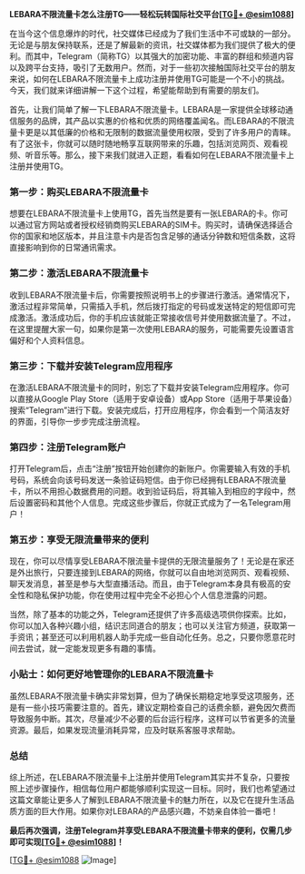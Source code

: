 **LEBARA不限流量卡怎么注册TG——轻松玩转国际社交平台[[TG💪+ @esim1088](https://t.me/s/esim1088)]**

在当今这个信息爆炸的时代，社交媒体已经成为了我们生活中不可或缺的一部分。无论是与朋友保持联系，还是了解最新的资讯，社交媒体都为我们提供了极大的便利。而其中，Telegram（简称TG）以其强大的加密功能、丰富的群组和频道内容以及跨平台支持，吸引了无数用户。然而，对于一些初次接触国际社交平台的朋友来说，如何在LEBARA不限流量卡上成功注册并使用TG可能是一个不小的挑战。今天，我们就来详细讲解一下这个过程，希望能帮助到有需要的朋友们。

首先，让我们简单了解一下LEBARA不限流量卡。LEBARA是一家提供全球移动通信服务的品牌，其产品以实惠的价格和优质的网络覆盖闻名。而LEBARA的不限流量卡更是以其低廉的价格和无限制的数据流量使用权限，受到了许多用户的青睐。有了这张卡，你就可以随时随地畅享互联网带来的乐趣，包括浏览网页、观看视频、听音乐等。那么，接下来我们就进入正题，看看如何在LEBARA不限流量卡上注册并使用TG。

### 第一步：购买LEBARA不限流量卡

想要在LEBARA不限流量卡上使用TG，首先当然是要有一张LEBARA的卡。你可以通过官方网站或者授权经销商购买LEBARA的SIM卡。购买时，请确保选择适合你的国家和地区版本，并且注意卡内是否包含足够的通话分钟数和短信条数，这将直接影响到你的日常通讯需求。

### 第二步：激活LEBARA不限流量卡

收到LEBARA不限流量卡后，你需要按照说明书上的步骤进行激活。通常情况下，激活过程非常简单，只需插入手机，然后拨打指定的号码或发送特定的短信即可完成激活。激活成功后，你的手机应该就能正常接收信号并使用数据流量了。不过，在这里提醒大家一句，如果你是第一次使用LEBARA的服务，可能需要先设置语言偏好和个人资料信息。

### 第三步：下载并安装Telegram应用程序

在激活LEBARA不限流量卡的同时，别忘了下载并安装Telegram应用程序。你可以直接从Google Play Store（适用于安卓设备）或App Store（适用于苹果设备）搜索“Telegram”进行下载。安装完成后，打开应用程序，你会看到一个简洁友好的界面，引导你一步步完成注册流程。

### 第四步：注册Telegram账户

打开Telegram后，点击“注册”按钮开始创建你的新账户。你需要输入有效的手机号码，系统会向该号码发送一条验证码短信。由于你已经拥有LEBARA不限流量卡，所以不用担心数据费用的问题。收到验证码后，将其输入到相应的字段中，然后设置密码和其他个人信息。完成这些步骤后，你就正式成为了一名Telegram用户！

### 第五步：享受无限流量带来的便利

现在，你可以尽情享受LEBARA不限流量卡提供的无限流量服务了！无论是在家还是外出旅行，只要连接到LEBARA的网络，你就可以自由地浏览网页、观看视频、聊天发消息，甚至是参与大型直播活动。而且，由于Telegram本身具有极高的安全性和隐私保护功能，你在使用过程中完全不必担心个人信息泄露的问题。

当然，除了基本的功能之外，Telegram还提供了许多高级选项供你探索。比如，你可以加入各种兴趣小组，结识志同道合的朋友；也可以关注官方频道，获取第一手资讯；甚至还可以利用机器人助手完成一些自动化任务。总之，只要你愿意花时间去尝试，就一定能发现更多有趣的事情。

### 小贴士：如何更好地管理你的LEBARA不限流量卡

虽然LEBARA不限流量卡确实非常划算，但为了确保长期稳定地享受这项服务，还是有一些小技巧需要注意的。首先，建议定期检查自己的话费余额，避免因欠费而导致服务中断。其次，尽量减少不必要的后台运行程序，这样可以节省更多的流量资源。最后，如果发现流量消耗异常，应及时联系客服寻求帮助。

### 总结

综上所述，在LEBARA不限流量卡上注册并使用Telegram其实并不复杂，只要按照上述步骤操作，相信每位用户都能够顺利实现这一目标。同时，我们也希望通过这篇文章能让更多人了解到LEBARA不限流量卡的魅力所在，以及它在提升生活品质方面的巨大作用。如果你对LEBARA的产品感兴趣，不妨亲自体验一番吧！

**最后再次强调，注册Telegram并享受LEBARA不限流量卡带来的便利，仅需几步即可实现[[TG💪+ @esim1088](https://t.me/s/esim1088)]！**

[[TG💪+ @esim1088](https://t.me/s/esim1088) ![Image](https://i.postimg.cc/4NQfJmqS/Snipaste-2025-05-13-00-14-12.png)]